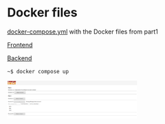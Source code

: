 # Docker files
[docker-compose.yml](docker-compose.yml) with the Docker files from part1

[Frontend](https://github.com/knikkane/Devops_with_Docker/blob/main/Part1/Exercise1_14/Frontend/Dockerfile)

[Backend](https://github.com/knikkane/Devops_with_Docker/blob/main/Part1/Exercise1_14/Backend/Dockerfile)

```shell
~$ docker compose up
```
<img src=Screenshot_devops_with_dock_p02_e26.png width="60%">
